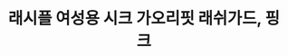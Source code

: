 ---
title: 래시플 여성용 시크 가오리핏 래쉬가드, 핑크

price: 19,800
stars: 4.5
reviews: (1300)
image_url: https://thumbnail7.coupangcdn.com/thumbnails/remote/230x230ex/image/product/image/vendoritem/2018/11/21/3535211278/5060429e-4b2b-4545-9468-40331b8cfd8d.jpg
---